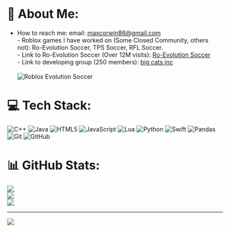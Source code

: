 # 💫 About Me:
- How to reach me: email: maxcorwin86@gmail.com<br>- Roblox games I have worked on (Some Closed Community, others not):  Ro-Evolution Soccer, TPS Soccer, RFL Soccer.<br>- Link to Ro-Evolution Soccer (Over 12M visits): [Ro-Evolution Soccer](https://www.roblox.com/games/82059022/Ro-Evolution-Soccer)<br>- Link to developing group (250 members): [big cats inc](https://www.roblox.com/groups/8029567/big-cats-inc#!/about)<br><br>![Roblox Evolution Soccer](https://tr.rbxcdn.com/180DAY-050af0249a107b73228e4856e069ff49/768/432/Image/Webp/noFilter)


# 💻 Tech Stack:
![C++](https://img.shields.io/badge/c++-%2300599C.svg?style=for-the-badge&logo=c%2B%2B&logoColor=white) ![Java](https://img.shields.io/badge/java-%23ED8B00.svg?style=for-the-badge&logo=openjdk&logoColor=white) ![HTML5](https://img.shields.io/badge/html5-%23E34F26.svg?style=for-the-badge&logo=html5&logoColor=white) ![JavaScript](https://img.shields.io/badge/javascript-%23323330.svg?style=for-the-badge&logo=javascript&logoColor=%23F7DF1E) ![Lua](https://img.shields.io/badge/lua-%232C2D72.svg?style=for-the-badge&logo=lua&logoColor=white) ![Python](https://img.shields.io/badge/python-3670A0?style=for-the-badge&logo=python&logoColor=ffdd54) ![Swift](https://img.shields.io/badge/swift-F54A2A?style=for-the-badge&logo=swift&logoColor=white) ![Pandas](https://img.shields.io/badge/pandas-%23150458.svg?style=for-the-badge&logo=pandas&logoColor=white) ![Git](https://img.shields.io/badge/git-%23F05033.svg?style=for-the-badge&logo=git&logoColor=white) ![GitHub](https://img.shields.io/badge/github-%23121011.svg?style=for-the-badge&logo=github&logoColor=white)
# 📊 GitHub Stats:
![](https://github-readme-stats.vercel.app/api?username=mcorwin17&theme=dark&hide_border=false&include_all_commits=false&count_private=false)<br/>
![](https://nirzak-streak-stats.vercel.app/?user=mcorwin17&theme=dark&hide_border=false)<br/>
![](https://github-readme-stats.vercel.app/api/top-langs/?username=mcorwin17&theme=dark&hide_border=false&include_all_commits=false&count_private=false&layout=compact)

---
[![](https://visitcount.itsvg.in/api?id=mcorwin17&icon=0&color=4)](https://visitcount.itsvg.in)

